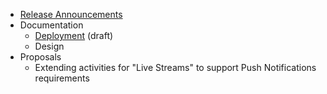 * [Release Announcements](https://github.com/oaeproject/Hilary/wiki/Release-Announcements)
* Documentation
  * [Deployment](https://github.com/oaeproject/Hilary/wiki/Deployment-Documentation) (draft)
  * Design
* Proposals
  * Extending activities for "Live Streams" to support Push Notifications requirements